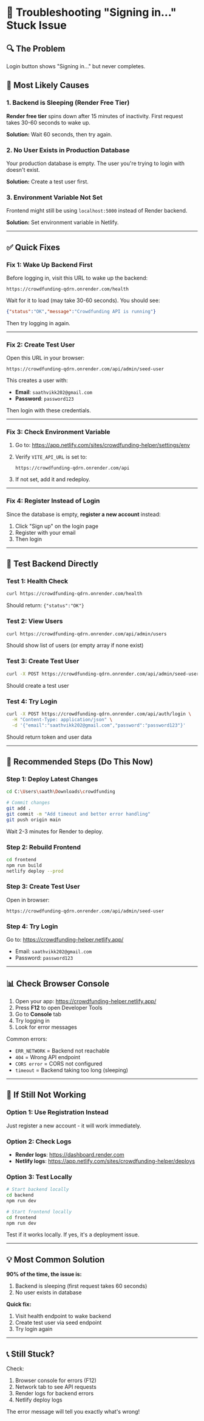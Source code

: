 # 🔧 Troubleshooting "Signing in..." Stuck Issue

## 🔍 The Problem
Login button shows "Signing in..." but never completes.

## 🎯 Most Likely Causes

### 1. Backend is Sleeping (Render Free Tier)
**Render free tier** spins down after 15 minutes of inactivity. First request takes 30-60 seconds to wake up.

**Solution:** Wait 60 seconds, then try again.

### 2. No User Exists in Production Database
Your production database is empty. The user you're trying to login with doesn't exist.

**Solution:** Create a test user first.

### 3. Environment Variable Not Set
Frontend might still be using `localhost:5000` instead of Render backend.

**Solution:** Set environment variable in Netlify.

---

## ✅ Quick Fixes

### Fix 1: Wake Up Backend First
Before logging in, visit this URL to wake up the backend:
```
https://crowdfunding-qdrn.onrender.com/health
```

Wait for it to load (may take 30-60 seconds). You should see:
```json
{"status":"OK","message":"Crowdfunding API is running"}
```

Then try logging in again.

---

### Fix 2: Create Test User
Open this URL in your browser:
```
https://crowdfunding-qdrn.onrender.com/api/admin/seed-user
```

This creates a user with:
- **Email**: `saathvikk202@gmail.com`
- **Password**: `password123`

Then login with these credentials.

---

### Fix 3: Check Environment Variable

1. Go to: https://app.netlify.com/sites/crowdfunding-helper/settings/env

2. Verify `VITE_API_URL` is set to:
   ```
   https://crowdfunding-qdrn.onrender.com/api
   ```

3. If not set, add it and redeploy.

---

### Fix 4: Register Instead of Login

Since the database is empty, **register a new account** instead:

1. Click "Sign up" on the login page
2. Register with your email
3. Then login

---

## 🧪 Test Backend Directly

### Test 1: Health Check
```bash
curl https://crowdfunding-qdrn.onrender.com/health
```

Should return: `{"status":"OK"}`

### Test 2: View Users
```bash
curl https://crowdfunding-qdrn.onrender.com/api/admin/users
```

Should show list of users (or empty array if none exist)

### Test 3: Create Test User
```bash
curl -X POST https://crowdfunding-qdrn.onrender.com/api/admin/seed-user
```

Should create a test user

### Test 4: Try Login
```bash
curl -X POST https://crowdfunding-qdrn.onrender.com/api/auth/login \
  -H "Content-Type: application/json" \
  -d '{"email":"saathvikk202@gmail.com","password":"password123"}'
```

Should return token and user data

---

## 🚀 Recommended Steps (Do This Now)

### Step 1: Deploy Latest Changes
```bash
cd C:\Users\saath\Downloads\crowdfunding

# Commit changes
git add .
git commit -m "Add timeout and better error handling"
git push origin main
```

Wait 2-3 minutes for Render to deploy.

### Step 2: Rebuild Frontend
```bash
cd frontend
npm run build
netlify deploy --prod
```

### Step 3: Create Test User
Open in browser:
```
https://crowdfunding-qdrn.onrender.com/api/admin/seed-user
```

### Step 4: Try Login
Go to: https://crowdfunding-helper.netlify.app/
- Email: `saathvikk202@gmail.com`
- Password: `password123`

---

## 📊 Check Browser Console

1. Open your app: https://crowdfunding-helper.netlify.app/
2. Press **F12** to open Developer Tools
3. Go to **Console** tab
4. Try logging in
5. Look for error messages

Common errors:
- `ERR_NETWORK` = Backend not reachable
- `404` = Wrong API endpoint
- `CORS error` = CORS not configured
- `timeout` = Backend taking too long (sleeping)

---

## 🔄 If Still Not Working

### Option 1: Use Registration Instead
Just register a new account - it will work immediately.

### Option 2: Check Logs
- **Render logs**: https://dashboard.render.com
- **Netlify logs**: https://app.netlify.com/sites/crowdfunding-helper/deploys

### Option 3: Test Locally
```bash
# Start backend locally
cd backend
npm run dev

# Start frontend locally
cd frontend
npm run dev
```

Test if it works locally. If yes, it's a deployment issue.

---

## 💡 Most Common Solution

**90% of the time, the issue is:**
1. Backend is sleeping (first request takes 60 seconds)
2. No user exists in database

**Quick fix:**
1. Visit health endpoint to wake backend
2. Create test user via seed endpoint
3. Try login again

---

## 📞 Still Stuck?

Check:
1. Browser console for errors (F12)
2. Network tab to see API requests
3. Render logs for backend errors
4. Netlify deploy logs

The error message will tell you exactly what's wrong!
